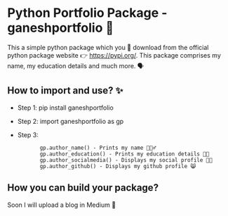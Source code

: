 # Python Portfolio Package - ganeshportfolio 🤩

This a simple python package which you 📲 download from the official python package website 👉 https://pypi.org/. This package comprises my name, my education details and much more. 🗣

## How to import and use? ✨

- Step 1: pip install ganeshportfolio 

- Step 2: import ganeshportfolio as gp

- Step 3: 
             
             gp.author_name() - Prints my name 🙋🏽‍♂️
             gp.author_education() - Prints my education details 👨‍🎓
             gp.author_socialmedia() - Displays my social profile 👨‍💻
             gp.author_github() - Displays my github profile 😸
             
             
## How you can build your package?

Soon I will upload a blog in Medium 🤙




